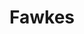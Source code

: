 ---
title: Fawkes
emoji: 🌖
colorFrom: red
colorTo: purple
sdk: gradio
sdk_version: 3.0.20
app_file: app.py
pinned: false
license: gpl-3.0
python_version: 3.8.13
---